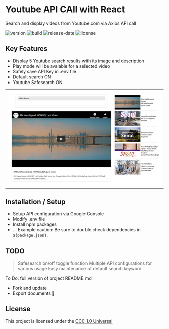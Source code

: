 # Youtube API CAll with React

Search and display videos from Youtube.com via Axios API call

![version](https://img.shields.io/badge/version-0.0.1-blue)
![build](https://img.shields.io/badge/build-passing-success)
![release-date](https://img.shields.io/badge/last_updated-october_2020-yellowgreen)
![license](https://img.shields.io/badge/license-MIT-green)


## Key Features

* Display 5 Youtube search results with its image and description
* Play mode will be avaiable for a selected video
* Safely save API Key in .env file
* Default search ON
* Youtube Safesearch ON


<table>
<tbody>
 <tr>
<td align="center">
<img src="https://github.com/jparkley/videos-youtube-api-react/blob/master/screenshot-api-youtube.png"> 
</td>
</tr>
</tbody>
</table>
  

## Installation / Setup

- Setup API configuration via Google Console
- Modify .env file
- Install npm packages
- ...
Example caution: Be sure to double check dependencies in `${package.json}`.


## TODO
> Safesearch on/off toggle function
> Multiple API configurations for various usage
> Easy maintenance of default search keyword

To Do: full version of project README.md
  - Fork and update
  - Export documents
:musical_note:


## License

This project is licensed under the [CC0 1.0 Universal](LICENSE.md)

